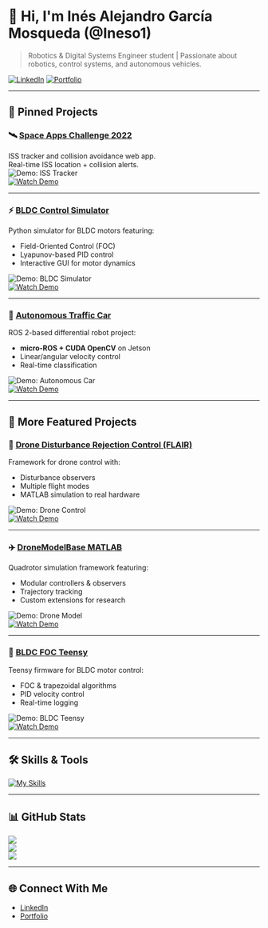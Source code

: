 # 👋 Hi, I'm Inés Alejandro García Mosqueda (@Ineso1)

> Robotics & Digital Systems Engineer student | Passionate about robotics, control systems, and autonomous vehicles.

[![LinkedIn](https://img.shields.io/badge/LinkedIn-blue?logo=linkedin&logoColor=white)](https://www.linkedin.com/in/ines-alejandro-garcia-mosqueda-8128a8237)
[![Portfolio](https://img.shields.io/badge/Portfolio-website-success)](https://portfolio-template-bt3.pages.dev/)

---

## 📌 Pinned Projects  

### 🛰️ [Space Apps Challenge 2022](https://github.com/Ineso1/space-apps-challenge-2022)
ISS tracker and collision avoidance web app.  
Real-time ISS location + collision alerts.  
![Demo: ISS Tracker](assets/space-apps.png)  
[![Watch Demo](https://img.youtube.com/vi/YOUTUBE_ID/0.jpg)](https://youtu.be/YOUTUBE_ID)

---

### ⚡ [BLDC Control Simulator](https://github.com/Ineso1/bldc_control_simulator)
Python simulator for BLDC motors featuring:  
- Field-Oriented Control (FOC)  
- Lyapunov-based PID control  
- Interactive GUI for motor dynamics  

![Demo: BLDC Simulator](assets/bldc-sim.png)  
[![Watch Demo](https://img.youtube.com/vi/YOUTUBE_ID/0.jpg)](https://youtu.be/YOUTUBE_ID)

---

### 🚗 [Autonomous Traffic Car](https://github.com/Ineso1/autonomous_traffic_car)
ROS 2-based differential robot project:  
- **micro-ROS + CUDA OpenCV** on Jetson  
- Linear/angular velocity control  
- Real-time classification  

![Demo: Autonomous Car](assets/autonomous-car.png)  
[![Watch Demo](https://img.youtube.com/vi/YOUTUBE_ID/0.jpg)](https://youtu.be/YOUTUBE_ID)

---

## 🚀 More Featured Projects  

### 🚁 [Drone Disturbance Rejection Control (FLAIR)](https://github.com/Ineso1/drone_disturbance_rejection_control_flair)
Framework for drone control with:  
- Disturbance observers  
- Multiple flight modes  
- MATLAB simulation to real hardware  

![Demo: Drone Control](assets/drone-control.png)  
[![Watch Demo](https://img.youtube.com/vi/YOUTUBE_ID/0.jpg)](https://youtu.be/YOUTUBE_ID)

---

### ✈️ [DroneModelBase MATLAB](https://github.com/Ineso1/DroneModelBase_matlabScripting)
Quadrotor simulation framework featuring:  
- Modular controllers & observers  
- Trajectory tracking  
- Custom extensions for research  

![Demo: Drone Model](assets/drone-model.png)  
[![Watch Demo](https://img.youtube.com/vi/YOUTUBE_ID/0.jpg)](https://youtu.be/YOUTUBE_ID)

---

### 🔧 [BLDC FOC Teensy](https://github.com/Ineso1/bldcFOC_teensy)
Teensy firmware for BLDC motor control:  
- FOC & trapezoidal algorithms  
- PID velocity control  
- Real-time logging  

![Demo: BLDC Teensy](assets/bldc-teensy.png)  
[![Watch Demo](https://img.youtube.com/vi/YOUTUBE_ID/0.jpg)](https://youtu.be/YOUTUBE_ID)

---

## 🛠️ Skills & Tools
[![My Skills](https://skillicons.dev/icons?i=python,cpp,matlab,arduino,ros,opencv,git,linux&perline=8)](https://skillicons.dev)

---

## 📊 GitHub Stats
![](https://github-readme-stats.vercel.app/api?username=Ineso1&show_icons=true&theme=radical)  
![](https://github-readme-streak-stats.herokuapp.com/?user=Ineso1&theme=radical)  
![](https://github-readme-stats.vercel.app/api/top-langs/?username=Ineso1&layout=compact&theme=radical)

---

## 🌐 Connect With Me
- [LinkedIn](https://www.linkedin.com/in/ines-alejandro-garcia-mosqueda-8128a8237)  
- [Portfolio](https://portfolio-template-bt3.pages.dev/)  
